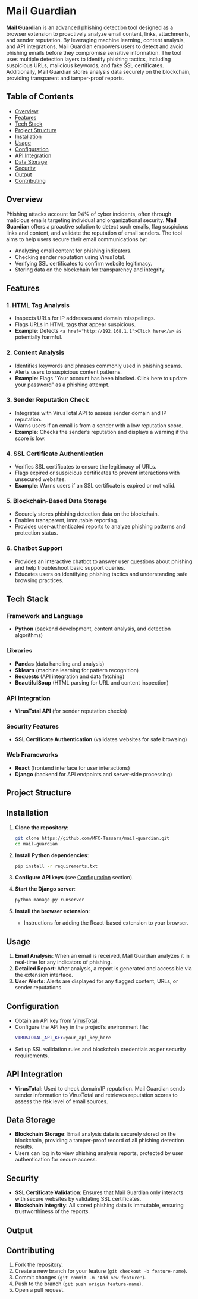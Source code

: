 
# Mail Guardian

**Mail Guardian** is an advanced phishing detection tool designed as a browser extension to proactively analyze email content, links, attachments, and sender reputation. By leveraging machine learning, content analysis, and API integrations, Mail Guardian empowers users to detect and avoid phishing emails before they compromise sensitive information. The tool uses multiple detection layers to identify phishing tactics, including suspicious URLs, malicious keywords, and fake SSL certificates. Additionally, Mail Guardian stores analysis data securely on the blockchain, providing transparent and tamper-proof reports.

## Table of Contents

- [Overview](#overview)
- [Features](#features)
- [Tech Stack](#tech-stack)
- [Project Structure](#project-structure)
- [Installation](#installation)
- [Usage](#usage)
- [Configuration](#configuration)
- [API Integration](#api-integration)
- [Data Storage](#data-storage)
- [Security](#security)
- [Output](#output)
- [Contributing](#contributing)


## Overview

Phishing attacks account for 94% of cyber incidents, often through malicious emails targeting individual and organizational security. **Mail Guardian** offers a proactive solution to detect such emails, flag suspicious links and content, and validate the reputation of email senders. The tool aims to help users secure their email communications by:
- Analyzing email content for phishing indicators.
- Checking sender reputation using VirusTotal.
- Verifying SSL certificates to confirm website legitimacy.
- Storing data on the blockchain for transparency and integrity.

## Features

### 1. HTML Tag Analysis
- Inspects URLs for IP addresses and domain misspellings.
- Flags URLs in HTML tags that appear suspicious.
- **Example**: Detects `<a href="http://192.168.1.1">Click here</a>` as potentially harmful.

### 2. Content Analysis
- Identifies keywords and phrases commonly used in phishing scams.
- Alerts users to suspicious content patterns.
- **Example**: Flags "Your account has been blocked. Click here to update your password" as a phishing attempt.

### 3. Sender Reputation Check
- Integrates with VirusTotal API to assess sender domain and IP reputation.
- Warns users if an email is from a sender with a low reputation score.
- **Example**: Checks the sender’s reputation and displays a warning if the score is low.

### 4. SSL Certificate Authentication
- Verifies SSL certificates to ensure the legitimacy of URLs.
- Flags expired or suspicious certificates to prevent interactions with unsecured websites.
- **Example**: Warns users if an SSL certificate is expired or not valid.

### 5. Blockchain-Based Data Storage
- Securely stores phishing detection data on the blockchain.
- Enables transparent, immutable reporting.
- Provides user-authenticated reports to analyze phishing patterns and protection status.

### 6. Chatbot Support
- Provides an interactive chatbot to answer user questions about phishing and help troubleshoot basic support queries.
- Educates users on identifying phishing tactics and understanding safe browsing practices.

## Tech Stack

### Framework and Language
- **Python** (backend development, content analysis, and detection algorithms)

### Libraries
- **Pandas** (data handling and analysis)
- **Sklearn** (machine learning for pattern recognition)
- **Requests** (API integration and data fetching)
- **BeautifulSoup** (HTML parsing for URL and content inspection)

### API Integration
- **VirusTotal API** (for sender reputation checks)

### Security Features
- **SSL Certificate Authentication** (validates websites for safe browsing)

### Web Frameworks
- **React** (frontend interface for user interactions)
- **Django** (backend for API endpoints and server-side processing)

## Project Structure



## Installation

1. **Clone the repository**:
   ```bash
   git clone https://github.com/MFC-Tessara/mail-guardian.git
   cd mail-guardian
   ```

2. **Install Python dependencies**:
   ```bash
   pip install -r requirements.txt
   ```

3. **Configure API keys** (see [Configuration](#configuration) section).

4. **Start the Django server**:
   ```bash
   python manage.py runserver
   ```

5. **Install the browser extension**:
   - Instructions for adding the React-based extension to your browser.

## Usage

1. **Email Analysis**: When an email is received, Mail Guardian analyzes it in real-time for any indicators of phishing.
2. **Detailed Report**: After analysis, a report is generated and accessible via the extension interface.
3. **User Alerts**: Alerts are displayed for any flagged content, URLs, or sender reputations.

## Configuration

- Obtain an API key from [VirusTotal](https://www.virustotal.com/).
- Configure the API key in the project’s environment file:
   ```bash
   VIRUSTOTAL_API_KEY=your_api_key_here
   ```
- Set up SSL validation rules and blockchain credentials as per security requirements.

## API Integration

- **VirusTotal**: Used to check domain/IP reputation. Mail Guardian sends sender information to VirusTotal and retrieves reputation scores to assess the risk level of email sources.

## Data Storage

- **Blockchain Storage**: Email analysis data is securely stored on the blockchain, providing a tamper-proof record of all phishing detection results.
- Users can log in to view phishing analysis reports, protected by user authentication for secure access.

## Security

- **SSL Certificate Validation**: Ensures that Mail Guardian only interacts with secure websites by validating SSL certificates.
- **Blockchain Integrity**: All stored phishing data is immutable, ensuring trustworthiness of the reports.

## Output

## Contributing

1. Fork the repository.
2. Create a new branch for your feature (`git checkout -b feature-name`).
3. Commit changes (`git commit -m 'Add new feature'`).
4. Push to the branch (`git push origin feature-name`).
5. Open a pull request.


